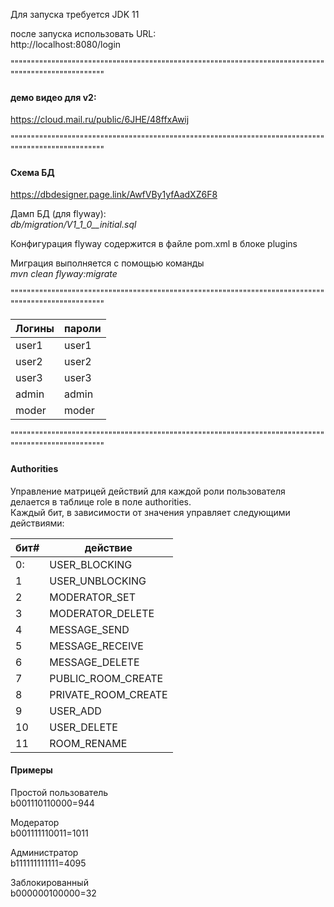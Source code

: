 
Для запуска требуется JDK 11<br />

после запуска использовать URL:<br />
http://localhost:8080/login<br />


""""""""""""""""""""""""""""""""""""""""""""""""""""""""""""""""""""""""""""""""""""""""""""""""""""
#### демо видео для v2: ####
https://cloud.mail.ru/public/6JHE/48ffxAwij<br />


""""""""""""""""""""""""""""""""""""""""""""""""""""""""""""""""""""""""""""""""""""""""""""""""""""
#### Схема БД ####
https://dbdesigner.page.link/AwfVBy1yfAadXZ6F8<br />

Дамп БД (для flyway):<br />
*db/migration/V1_1_0__initial.sql*<br />

Конфигурация flyway содержится в файле pom.xml в блоке plugins<br />

Миграция выполняется с помощью команды<br />
*mvn clean flyway:migrate*<br />


""""""""""""""""""""""""""""""""""""""""""""""""""""""""""""""""""""""""""""""""""""""""""""""""""""

Логины | пароли
-------|-------
user1  | user1
user2  | user2
user3  | user3
admin  | admin
moder  | moder


""""""""""""""""""""""""""""""""""""""""""""""""""""""""""""""""""""""""""""""""""""""""""""""""""""

#### Authorities ####

Управление матрицей действий для каждой роли пользователя делается в таблице role в поле authorities. <br />
Каждый бит, в зависимости от значения управляет следующими действиями:<br />

бит# | действие
-----|----------------
0:   | USER_BLOCKING
1    | USER_UNBLOCKING
2    | MODERATOR_SET
3    | MODERATOR_DELETE
4    | MESSAGE_SEND
5    | MESSAGE_RECEIVE
6    | MESSAGE_DELETE
7    | PUBLIC_ROOM_CREATE
8    | PRIVATE_ROOM_CREATE
9    | USER_ADD
10   | USER_DELETE
11   | ROOM_RENAME

#### Примеры ####
Простой пользователь<br />
b001110110000=944<br />

Модератор<br />
b001111110011=1011<br />

Администратор<br />
b111111111111=4095<br />

Заблокированный<br />
b000000100000=32<br />
